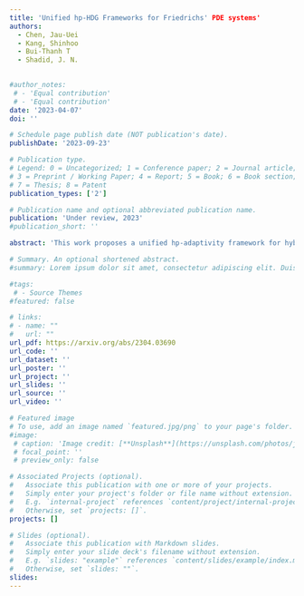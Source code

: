 ```yaml
---
title: 'Unified hp-HDG Frameworks for Friedrichs' PDE systems'
authors:
  - Chen, Jau-Uei 
  - Kang, Shinhoo
  - Bui-Thanh T
  - Shadid, J. N.
  

#author_notes:
 # - 'Equal contribution'
 # - 'Equal contribution'
date: '2023-04-07'
doi: ''

# Schedule page publish date (NOT publication's date).
publishDate: '2023-09-23'

# Publication type.
# Legend: 0 = Uncategorized; 1 = Conference paper; 2 = Journal article;
# 3 = Preprint / Working Paper; 4 = Report; 5 = Book; 6 = Book section;
# 7 = Thesis; 8 = Patent
publication_types: ['2']

# Publication name and optional abbreviated publication name.
publication: 'Under review, 2023'
#publication_short: ''

abstract: 'This work proposes a unified hp-adaptivity framework for hybridized discontinuous Galerkin (HDG) method for a large class of partial differential equations (PDEs) of Friedrichs type. In particular, we present unified hp-HDG formulations for abstract one-field and two-field structures and prove their well-posedness. In order to handle non-conforming interfaces we simply take advantage of HDG built-in mortar structures. With split-type mortars and the approximation space of trace, a numerical flux can be derived via Godunov approach and be naturally employed without any additional treatment. As a consequence, the proposed formulations are parameter-free. We perform several numerical experiments for time-independent and linear PDEs including elliptic, hyperbolic, and mixed-type to verify the proposed unified hp-formulations and demonstrate the effectiveness of hp-adaptation. Two adaptivity criteria are considered: one is based on a simple and fast error indicator, while the other is rigorous but more expensive using an adjoint-based error estimate. The numerical results show that these two approaches are comparable in terms of convergence rate even for problems with strong gradients, discontinuities, or singularities.'

# Summary. An optional shortened abstract.
#summary: Lorem ipsum dolor sit amet, consectetur adipiscing elit. Duis posuere tellus ac convallis placerat. Proin tincidunt magna sed ex sollicitudin condimentum.

#tags:
 # - Source Themes
#featured: false

# links:
# - name: ""
#   url: ""
url_pdf: https://arxiv.org/abs/2304.03690 
url_code: ''
url_dataset: ''
url_poster: ''
url_project: ''
url_slides: ''
url_source: ''
url_video: ''

# Featured image
# To use, add an image named `featured.jpg/png` to your page's folder.
#image:
 # caption: 'Image credit: [**Unsplash**](https://unsplash.com/photos/jdD8gXaTZsc)'
 # focal_point: ''
 # preview_only: false

# Associated Projects (optional).
#   Associate this publication with one or more of your projects.
#   Simply enter your project's folder or file name without extension.
#   E.g. `internal-project` references `content/project/internal-project/index.md`.
#   Otherwise, set `projects: []`.
projects: []

# Slides (optional).
#   Associate this publication with Markdown slides.
#   Simply enter your slide deck's filename without extension.
#   E.g. `slides: "example"` references `content/slides/example/index.md`.
#   Otherwise, set `slides: ""`.
slides:
---
```



